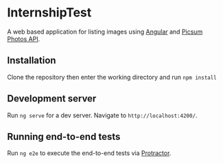 # InternshipTest

A web based application for listing images using [Angular](https://github.com/angular) and [Picsum Photos API](https://picsum.photos/images).

## Installation

Clone the repository then enter the working directory and run `npm install`

## Development server

Run `ng serve` for a dev server. Navigate to `http://localhost:4200/`.

## Running end-to-end tests

Run `ng e2e` to execute the end-to-end tests via [Protractor](http://www.protractortest.org/).
